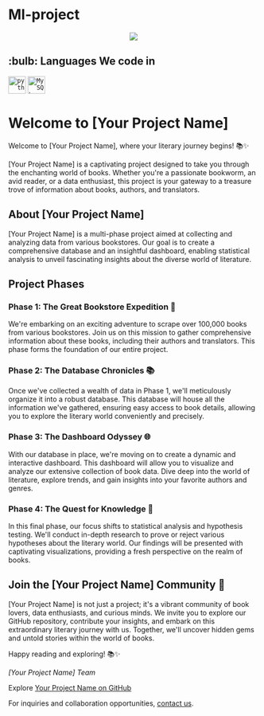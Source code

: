 # Ml-project
<div align="center">
    <a href="https://git.io/typing-svg"><img src="https://readme-typing-svg.demolab.com?font=Roboto+Slab&color=%237E3ACE&size=30&center=true&vCenter=true&width=450&lines=Welcome;To;Booktopia"></a>
</div>

<h2>:bulb: Languages We code in</h2>
<code><img title="Python" alt="python" width="35px" src="https://cdn.jsdelivr.net/gh/devicons/devicon/icons/python/python-original.svg" /></code>
<code><img title="MySQL" alt="MySQL" width="35px" src="https://cdn.jsdelivr.net/gh/devicons/devicon/icons/mysql/mysql-original-wordmark.svg" /></code>

# Welcome to [Your Project Name]

Welcome to [Your Project Name], where your literary journey begins! 📚✨

[Your Project Name] is a captivating project designed to take you through the enchanting world of books. Whether you're a passionate bookworm, an avid reader, or a data enthusiast, this project is your gateway to a treasure trove of information about books, authors, and translators.

## About [Your Project Name]

[Your Project Name] is a multi-phase project aimed at collecting and analyzing data from various bookstores. Our goal is to create a comprehensive database and an insightful dashboard, enabling statistical analysis to unveil fascinating insights about the diverse world of literature.

## Project Phases

### Phase 1: The Great Bookstore Expedition 📖

We're embarking on an exciting adventure to scrape over 100,000 books from various bookstores. Join us on this mission to gather comprehensive information about these books, including their authors and translators. This phase forms the foundation of our entire project.

### Phase 2: The Database Chronicles 📚

Once we've collected a wealth of data in Phase 1, we'll meticulously organize it into a robust database. This database will house all the information we've gathered, ensuring easy access to book details, allowing you to explore the literary world conveniently and precisely.

### Phase 3: The Dashboard Odyssey 🌐

With our database in place, we're moving on to create a dynamic and interactive dashboard. This dashboard will allow you to visualize and analyze our extensive collection of book data. Dive deep into the world of literature, explore trends, and gain insights into your favorite authors and genres.

### Phase 4: The Quest for Knowledge 🧠

In this final phase, our focus shifts to statistical analysis and hypothesis testing. We'll conduct in-depth research to prove or reject various hypotheses about the literary world. Our findings will be presented with captivating visualizations, providing a fresh perspective on the realm of books.

## Join the [Your Project Name] Community 🌟

[Your Project Name] is not just a project; it's a vibrant community of book lovers, data enthusiasts, and curious minds. We invite you to explore our GitHub repository, contribute your insights, and embark on this extraordinary literary journey with us. Together, we'll uncover hidden gems and untold stories within the world of books.

Happy reading and exploring! 📚✨

*[Your Project Name] Team*

Explore [Your Project Name on GitHub](#GitHubLink)

For inquiries and collaboration opportunities, [contact us](#ContactLink).




